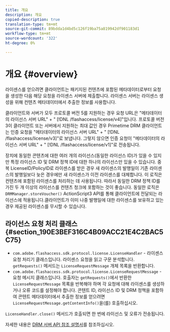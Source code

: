 ```yaml
---
title: 개요
description: 개요
copied-description: true
translation-type: tm+mt
source-git-commit: 89bdda1d4bd5c126f19ba75a819942df901183d1
workflow-type: tm+mt
source-wordcount: '322'
ht-degree: 0%

---
```



# 개요 {#overview}

라이센스를 얻으려면 클라이언트는 패키지된 컨텐츠에 포함된 메타데이터로부터 요청을 생성한 다음 해당 요청을 라이센스 서버에 제출합니다. 라이센스 서버는 라이센스 생성을 위해 컨텐츠 메타데이터에서 추출한 정보를 사용합니다.

클라이언트와 서버가 모두 프로토콜 버전 5를 지원하는 경우 요청 URL은 &quot;메타데이터의 라이선스 서버 URL&quot; + &quot; [!DNL /flashaccess/license/v4]&quot;입니다. 프로토콜 버전 3이 클라이언트 또는 서버에서 지원하는 최대 값인 경우 Primetime DRM 클라이언트는 인증 요청을 &quot;메타데이터의 라이선스 서버 URL&quot; + &quot; [!DNL /flashaccess/license/v3]&quot;로 보냅니다. 그렇지 않으면 인증 요청이 &quot;메타데이터의 라이선스 서버 URL&quot; + &quot; [!DNL /flashaccess/license/v1]&quot;로 전송됩니다.

장치에 동일한 콘텐츠에 대한 여러 개의 라이선스(동일한 라이선스 ID)가 있을 수 있지만 특정 라이선스 ID 및 DRM 정책 ID에 대한 하나의 라이선스만 있을 수 있습니다. 중복 LicenseID/PolicyID로 라이센스를 받은 경우 새 라이센스의 발행일이 기존 라이센스의 발행일보다 늦은 경우에만 새 라이센스가 이전 라이센스를 대체합니다. 이 로직은 컨텐츠에 포함된 라이센스를 처리하는 데 사용됩니다. 따라서 동일한 DRM 정책 ID를 가진 두 개 이상의 라이선스를 컨텐츠 청크에 포함하는 것이 좋습니다. 동일한 로직은 `DRMManager.storeVoucher()` ActionScript3 API를 통해 클라이언트에 전달되는 라이선스에 적용됩니다.클라이언트가 이미 나중 발행일에 대한 라이센스를 보유하고 있는 경우 제공된 라이센스를 무시할 수 있습니다.

## 라이선스 요청 처리 클래스 {#section_190E3BEF316C4B09ACC21E4C2BAC5C75}

* `com.adobe.flashaccess.sdk.protocol.license.LicenseHandler` - 라이센스 요청 처리기 클래스입니다. 라이센스 요청을 읽고 구문 분석합니다. `getRequests()` 메서드는 `LicenseRequestMessage` 개체 목록을 반환합니다.
* `com.adobe.flashaccess.sdk.protocol.license.LicenseRequestMessage` - 요청 메시지 클래스입니다. 호출자는 `getRequests()`에서 반환한 `LicenseRequestMessage` 목록을 반복해야 하며 각 요청에 대해 라이센스를 생성하거나 오류 코드를 설정해야 합니다. 콘텐트 ID, 라이선스 ID 및 DRM 정책을 포함하여 콘텐트 메타데이터에서 추출한 정보를 얻으려면 `LicenseRequestMessage.getContentInfo()`을(를) 호출하십시오.

`LicenseHandler.close()` 메서드가 호출되면 한 번에 라이선스 및 오류가 전송됩니다.

자세한 내용은 [DRM 서버 API 참조 설명서](https://help.adobe.com/en_US/primetime/api/drm-apis/server/javadocs-flashaccess-pro/overview-summary.html)를 참조하십시오.
